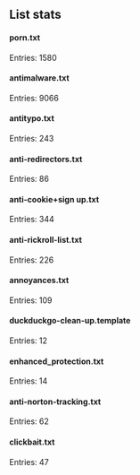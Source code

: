 ## List stats
#### porn.txt
Entries: 1580 <br> 
#### antimalware.txt
Entries: 9066 <br> 
#### antitypo.txt
Entries: 243 <br> 
#### anti-redirectors.txt
Entries: 86 <br> 
#### anti-cookie+sign up.txt
Entries: 344 <br> 
#### anti-rickroll-list.txt
Entries: 226 <br> 
#### annoyances.txt
Entries: 109 <br> 
#### duckduckgo-clean-up.template
Entries: 12 <br> 
#### enhanced_protection.txt
Entries: 14 <br> 
#### anti-norton-tracking.txt
Entries: 62 <br> 
#### clickbait.txt
Entries: 47 <br> 

